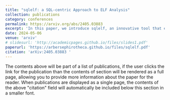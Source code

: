 ```yaml
---
title: "sqlelf: a SQL-centric Approach to ELF Analysis"
collection: publications
category: conferences
permalink: https://arxiv.org/abs/2405.03883
excerpt: 'In this paper, we introduce sqlelf, an innovative tool that empowers users to probe ELF objects through the expressive power of SQL. By modeling ELF objects as relational databases, sqlelf offers the following advantages over conventional methods.'
date: 2024-05-06
venue: 'arxiv'
# slidesurl: 'http://academicpages.github.io/files/slides1.pdf'
paperurl: 'https://arbersephirotheca.github.io/files/sqlelf.pdf'
citation: 'arXiv:2405.03883 '
---
```


The contents above will be part of a list of publications, if the user clicks the link for the publication than the contents of section will be rendered as a full page, allowing you to provide more information about the paper for the reader. When publications are displayed as a single page, the contents of the above "citation" field will automatically be included below this section in a smaller font.